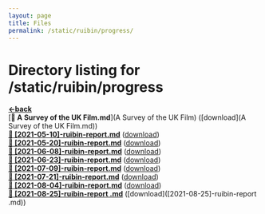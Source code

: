 ```yaml
---
layout: page
title: Files
permalink: /static/ruibin/progress/
---
```


# Directory listing for /static/ruibin/progress
[**<-back**](/static/ruibin)  
[**:page_facing_up: A Survey of the UK Film.md**](A Survey of the UK Film) ([download](A Survey of the UK Film.md))  
[**:page_facing_up: [2021-05-10]-ruibin-report.md**]([2021-05-10]-ruibin-report) ([download]([2021-05-10]-ruibin-report.md))  
[**:page_facing_up: [2021-05-20]-ruibin-report.md**]([2021-05-20]-ruibin-report) ([download]([2021-05-20]-ruibin-report.md))  
[**:page_facing_up: [2021-06-08]-ruibin-report.md**]([2021-06-08]-ruibin-report) ([download]([2021-06-08]-ruibin-report.md))  
[**:page_facing_up: [2021-06-23]-ruibin-report.md**]([2021-06-23]-ruibin-report) ([download]([2021-06-23]-ruibin-report.md))  
[**:page_facing_up: [2021-07-09]-ruibin-report.md**]([2021-07-09]-ruibin-report) ([download]([2021-07-09]-ruibin-report.md))  
[**:page_facing_up: [2021-07-21]-ruibin-report.md**]([2021-07-21]-ruibin-report) ([download]([2021-07-21]-ruibin-report.md))  
[**:page_facing_up: [2021-08-04]-ruibin-report.md**]([2021-08-04]-ruibin-report) ([download]([2021-08-04]-ruibin-report.md))  
[**:page_facing_up: [2021-08-25]-ruibin-report .md**]([2021-08-25]-ruibin-report ) ([download]([2021-08-25]-ruibin-report .md))  
